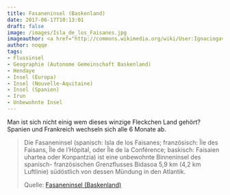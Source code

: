 ```yaml
---
title: Fasaneninsel (Baskenland)
date: 2017-06-17T10:13:01
draft: false
image: /images/Isla_de_los_Faisanes.jpg
imageauthor: <a href="http://commons.wikimedia.org/wiki/User:Ignaciogavira" title="User:Ignaciogavira">Ignacio Gavira</a>
author: noqqe
tags:
- Flussinsel
- Geographie (Autonome Gemeinschaft Baskenland)
- Hendaye
- Insel (Europa)
- Insel (Nouvelle-Aquitaine)
- Insel (Spanien)
- Irun
- Unbewohnte Insel
---
```


Man ist sich nicht einig wem dieses winzige Fleckchen Land gehört? Spanien
und Frankreich wechseln sich alle 6 Monate ab.

> Die Fasaneninsel (spanisch: Isla de los Faisanes; französisch: Île des
> Faisans, Île de l’Hôpital, oder Île de la Conférence; baskisch: Faisaien
> uhartea oder Konpantzia) ist eine unbewohnte Binneninsel des spanisch-
> französischen Grenzflusses Bidasoa 5,9 km (4,2 km Luftlinie) südöstlich von
> dessen Mündung in den Atlantik.
>
> Quelle: [Fasaneninsel (Baskenland)](https://de.wikipedia.org/wiki/Fasaneninsel_(Baskenland))